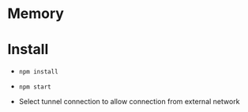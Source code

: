 # Memory

# Install 

- `npm install`
- `npm start`

- Select tunnel connection to allow connection from external network
